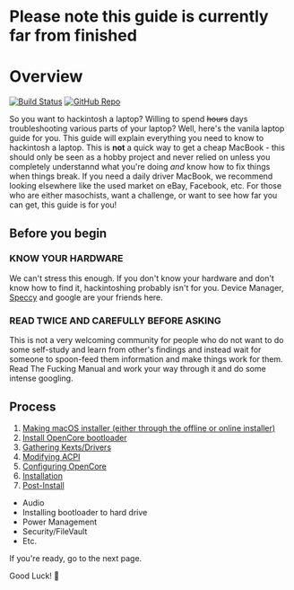 # Please note this guide is currently far from finished

# Overview

[![Build Status](https://img.shields.io/travis/com/dortania/vanilla-laptop-guide?style=flat-square)](https://travis-ci.com/dortania/vanilla-laptop-guide)
[![GitHub Repo](https://img.shields.io/badge/GitHub-vanilla--laptop--guide-blue?style=flat-square&logo=github)](https://github.com/dortania/vanilla-laptop-guide)

So you want to hackintosh a laptop? Willing to spend ~~hours~~ days troubleshooting various parts of your laptop? Well, here's the vanila laptop guide for you. This guide will explain everything you need to know to hackintosh a laptop. This is **not** a quick way to get a cheap MacBook - this should only be seen as a hobby project and never relied on unless you completely understannd what you're doing *and* know how to fix things when things break. If you need a daily driver MacBook, we recommend looking elsewhere like the used market on eBay, Facebook, etc. For those who are either masochists, want a challenge, or want to see how far you can get, this guide is for you!

## Before you begin

### **KNOW YOUR HARDWARE**

We can't stress this enough. If you don't know your hardware and don't know how to find it, hackintoshing probably isn't for you. Device Manager, [Speccy](https://www.ccleaner.com/speccy) and google are your friends here.

### **READ TWICE AND CAREFULLY BEFORE ASKING**

This is not a very welcoming community for people who do not want to do some self-study and learn from other's findings and instead wait for someone to spoon-feed them information and make things work for them. Read The Fucking Manual and work your way through it and do some intense googling.

## Process
1. [Making macOS installer (either through the offline or online installer)](/preparations/installer-overview.html)
2. [Install OpenCore bootloader](/preparations/opencore-efi.html)
3. [Gathering Kexts/Drivers](/OpenCore/ktext.html)
4. [Modifying ACPI](https://dortania.github.io/Getting-Started-With-ACPI/)
5. [Configuring OpenCore](/OpenCore/config.html)
6. [Installation](/installation/installation-process.html)
7. [Post-Install](/post-install/)
  * Audio
  * Installing bootloader to hard drive
  * Power Management
  * Security/FileVault
  * Etc.

If you're ready, go to the next page.

Good Luck! 🎊
